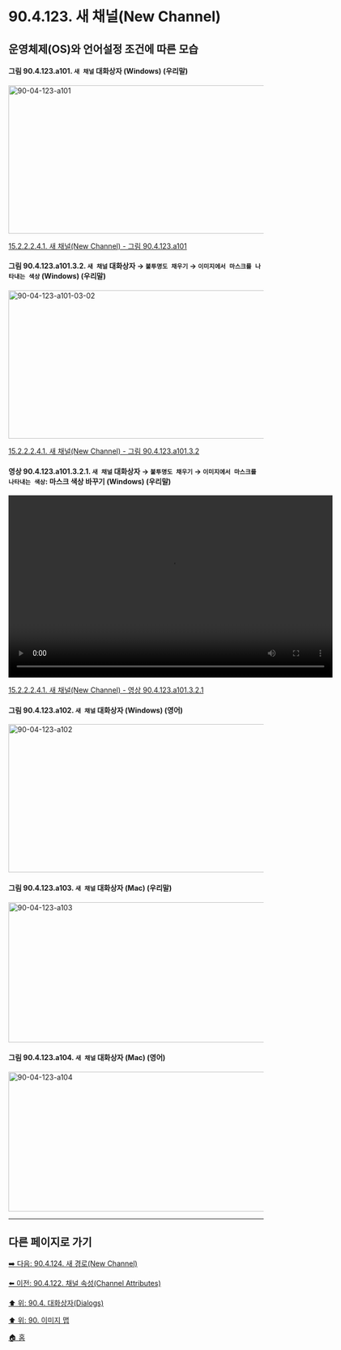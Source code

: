 # 90.4.123. 새 채널(New Channel)
## 운영체제(OS)와 언어설정 조건에 따른 모습

<a id="90-04-123-a101"></a>

#### 그림 90.4.123.a101. `새 채널` 대화상자 (Windows) (우리말)
<img width="560" height="293" alt="90-04-123-a101" src="https://github.com/wonder13662/gimp/assets/15767104/62a4f39f-e241-4c1b-a6be-efc39b0bea8a" />

[15.2.2.2.4.1. 새 채널(New Channel) - 그림 90.4.123.a101](./15-02-02-02-04-01-new_channel.md#90-04-123-a101)

<a id="90-04-123-a101-03-02"></a>

#### 그림 90.4.123.a101.3.2. `새 채널` 대화상자 → `불투명도 채우기` → `이미지에서 마스크를 나타내는 색상` (Windows) (우리말)
<img width="560" height="293" alt="90-04-123-a101-03-02" src="https://github.com/wonder13662/gimp/assets/15767104/c68ff987-9901-4993-a771-2ffcf0dd45dd" />

[15.2.2.2.4.1. 새 채널(New Channel) - 그림 90.4.123.a101.3.2](./15-02-02-02-04-01-new_channel.md#90-04-123-a101-03-02)

<a id="90-04-123-a101-03-02-01"></a>

#### 영상 90.4.123.a101.3.2.1. `새 채널` 대화상자 → `불투명도 채우기` → `이미지에서 마스크를 나타내는 색상`: 마스크 색상 바꾸기 (Windows) (우리말)
<video controls="controls" width="640" height="360" src="https://github.com/wonder13662/gimp/assets/15767104/195759ec-f1a2-43c6-a4a1-0bd259e31def"></video>

[15.2.2.2.4.1. 새 채널(New Channel) - 영상 90.4.123.a101.3.2.1](./15-02-02-02-04-01-new_channel.md#90-04-123-a101-03-02-01)

<a id="90-04-123-a102"></a>

#### 그림 90.4.123.a102. `새 채널` 대화상자 (Windows) (영어)
<img width="527" height="293" alt="90-04-123-a102" src="https://github.com/wonder13662/gimp/assets/15767104/0011b21f-039d-4eef-8170-9eabc5ee87f9" />

<a id="90-04-123-a103"></a>

#### 그림 90.4.123.a103. `새 채널` 대화상자 (Mac) (우리말)
<img width="548" height="277" alt="90-04-123-a103" src="https://github.com/wonder13662/gimp/assets/15767104/2ac0cb23-f5e4-4c45-a948-b215ce431a0f" />

<a id="90-04-123-a104"></a>

#### 그림 90.4.123.a104. `새 채널` 대화상자 (Mac) (영어)
<img width="541" height="276" alt="90-04-123-a104" src="https://github.com/wonder13662/gimp/assets/15767104/b0dcfae7-9cd1-42a2-8b9c-534673841523" />

***

## 다른 페이지로 가기

[➡️ 다음: 90.4.124. 새 경로(New Channel)](./90-04-124-new_path.md)

[⬅️ 이전: 90.4.122. 채널 속성(Channel Attributes)](./90-04-122-channel_attributes.md)

[⬆️ 위: 90.4. 대화상자(Dialogs)](./90-04-00-dialogs.md)

[⬆️ 위: 90. 이미지 맵](./90-00-image-map.md)

[🏠 홈](./00-home.md)
